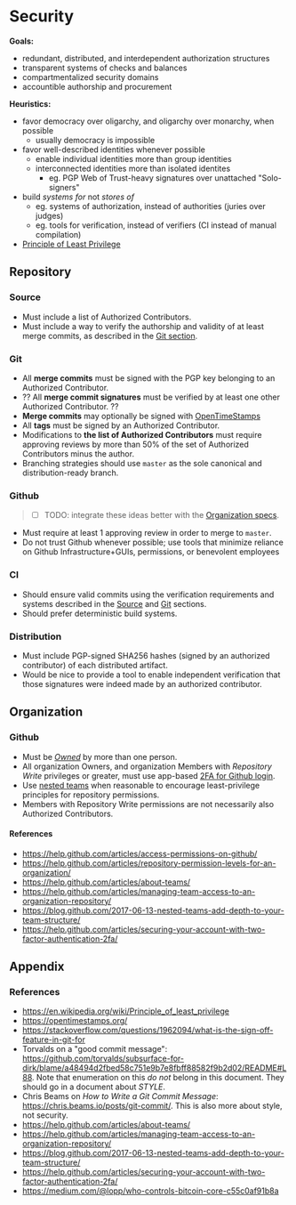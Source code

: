 # Security

__Goals:__

- redundant, distributed, and interdependent authorization structures
- transparent systems of checks and balances
- compartmentalized security domains
- accountible authorship and procurement

__Heuristics:__

- favor democracy over oligarchy, and oligarchy over monarchy, when possible
  + usually democracy is impossible
- favor well-described identities whenever possible
  + enable individual identities more than group identities
  + interconnected identities more than isolated identites
    + eg. PGP Web of Trust-heavy signatures over unattached "Solo-signers"
- build _systems for_ not _stores of_
  + eg. systems of authorization, instead of authorities (juries over judges)
  + eg. tools for verification, instead of verifiers (CI instead of manual compilation)
- [Principle of Least Privilege]( https://en.wikipedia.org/wiki/Principle_of_least_privilege )

## Repository

### Source

- Must include a list of Authorized Contributors.
- Must include a way to verify the authorship and validity of at least merge commits, as described in the [Git section](#Git).

### Git

- All __merge commits__ must be signed with the PGP key belonging to an Authorized Contributor.
- ?? All __merge commit signatures__ must be verified by at least one other Authorized Contributor. ??
- __Merge commits__ may optionally be signed with [OpenTimeStamps](https://opentimestamps.org/)
- All __tags__ must be signed by an Authorized Contributor.
- Modifications to __the list of Authorized Contributors__ must require approving reviews by more than 50% of the set of Authorized Contributors minus the author.
- Branching strategies should use `master` as the sole canonical and distribution-ready branch.

### Github

> - [ ] TODO: integrate these ideas better with the [Organization specs](#Organization).

- Must require at least 1 approving review in order to merge to `master`.
- Do not trust Github whenever possible; use tools that minimize reliance on Github Infrastructure+GUIs, permissions, or benevolent employees

### CI

- Should ensure valid commits using the verification requirements and systems described in the [Source](#Source) and [Git](#Git) sections.
- Should prefer deterministic build systems.

### Distribution

- Must include PGP-signed SHA256 hashes (signed by an authorized contributor) of each distributed artifact.
- Would be nice to provide a tool to enable independent verification that those signatures were indeed made by an authorized contributor.

## Organization

### Github

- Must be [_Owned_](https://help.github.com/articles/access-permissions-on-github/) by more than one person.
- All organization Owners, and organization Members with _Repository Write_ privileges or greater, must use app-based [2FA for Github login](https://help.github.com/articles/securing-your-account-with-two-factor-authentication-2fa/).
- Use [nested teams](https://blog.github.com/2017-06-13-nested-teams-add-depth-to-your-team-structure/) when reasonable to encourage least-privilege principles for repository permissions.
- Members with Repository Write permissions are not necessarily also Authorized Contributors.

#### References

- https://help.github.com/articles/access-permissions-on-github/
- https://help.github.com/articles/repository-permission-levels-for-an-organization/
- https://help.github.com/articles/about-teams/
- https://help.github.com/articles/managing-team-access-to-an-organization-repository/
- https://blog.github.com/2017-06-13-nested-teams-add-depth-to-your-team-structure/
- https://help.github.com/articles/securing-your-account-with-two-factor-authentication-2fa/

## Appendix

### References

- https://en.wikipedia.org/wiki/Principle_of_least_privilege 
- https://opentimestamps.org/
- https://stackoverflow.com/questions/1962094/what-is-the-sign-off-feature-in-git-for
- Torvalds on a "good commit message": https://github.com/torvalds/subsurface-for-dirk/blame/a48494d2fbed58c751e9b7e8fbff88582f9b2d02/README#L88. Note that enumeration on this _do not_ belong in this document. They should go in a document about _STYLE_.
- Chris Beams on _How to Write a Git Commit Message_: https://chris.beams.io/posts/git-commit/. This is also more about style, not security.
- https://help.github.com/articles/about-teams/
- https://help.github.com/articles/managing-team-access-to-an-organization-repository/
- https://blog.github.com/2017-06-13-nested-teams-add-depth-to-your-team-structure/
- https://help.github.com/articles/securing-your-account-with-two-factor-authentication-2fa/
- https://medium.com/@lopp/who-controls-bitcoin-core-c55c0af91b8a

